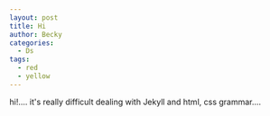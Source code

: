 ```yaml
---
layout: post
title: Hi
author: Becky
categories:
  - Ds
tags:
  - red
  - yellow
---
```



hi!....
it's really difficult dealing with Jekyll and html, css grammar....
